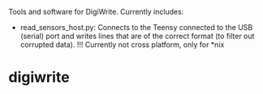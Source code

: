 Tools and software for DigiWrite.  Currently includes:

* read_sensors_host.py: Connects to the Teensy connected to the USB (serial) port and writes lines that are of the correct format (to filter out corrupted data). !!! Currently not cross platform, only for *nix
# digiwrite
